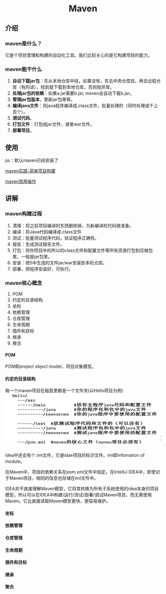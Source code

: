 # <center>Maven</center>
## 介绍
### maven是什么？
它是个项目管理和构建的自动化工具。我们比较关心的是它构建项目的能力。

### maven能干什么
1. **自动下载jar包**：先从本地仓库中找，如果没有，先去中央仓库找，再去远程仓库（有的话），找到就下载到本地仓库，否则抛异常。
2. **处理jar包的依赖**：如果a.jar需要b.jar, maven会自动下载b.jar。
3. **管理jar包版本**，更新jar包等等。
4. **编译java文件**：将java程序编译成.class文件，批量处理的（同时处理成千上百个）。
5. **测试代码**。
6. **打包文件**：打包成jar文件，或者war文件。
7. **部署项目**。

## 使用
ps：默认maven已经安装了

[maven实践-简单项目构建](maven_bulid.md)

[maven常用操作](maven.md)
## 讲解
### maven构建过程
1. 清理：将之前项目编译的东西删除掉，为新编译的代码做准备。
2. 编译：将Java代码编译成.class文件
3. 测试：批量测试程序代码，验证程序正确性。
4. 报告：生成测试报告文件。
5. 打包：将你项目中的所以的class文件和配置文件等所有资源打包到压缩包里，一般是jar包里。
6. 安装：把5中生成的文件jar/war安装到本机仓库。
7. 部署，把程序安装好，可执行。

### maven核心概念
1. POM
2. 约定的目录结构
3. 坐标
4. 依赖管理
5. 仓库管理
6. 生命周期
7. 插件和目标
8. 继承
9. 聚合

#### POM
POM即project object model，项目对象模型。


#### 约定的目录结构
每一个maven项目在磁盘里都是一个文件夹(以Hello项目为例)
![](../imges/conventionalDirectoryStructure.jpg)

idea中还会有个.iml文件，它是idae项目的标识文件。iml即infomation  of  module。

在Maven中，项目的依赖关系在pom.xml文件中指定。在IntelliJ IDEA中，即使对于Maven项目，相同的信息也存储在iml文件中。

IDEA并不直接理解Maven模型，它将其转换为所有子系统使用的idea本身的项目模型，所以可以在IDEA中构建/运行/测试/部署/调试Maven项目，而无需使用Maven。它比直接读取Maven模型更快，更容易维护。

#### 坐标

#### 依赖管理

#### 仓库管理

#### 生命周期

#### 插件和目标

#### 继承

#### 聚合

